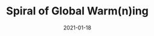 ---
layout: post
title: Spiral of Global Warm(n)ing
date: 2021-01-18
description: MakeoverMonday 2021/W3 about how is our planet Earth warming
img: spiral-of-global-warming.png
tags: [global, environment, makeovermonday]
original: https://media.data.world/CwGjyjxPQTaKDge6o8cQ_ClimateChange.gif
makeover: https://public.tableau.com/views/SpiralofGlobalWarmning/SpiralofGlobalWarmning
---
